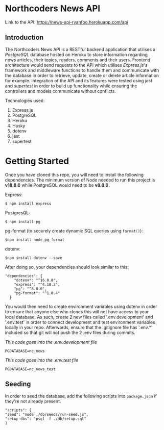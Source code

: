 # Northcoders News API

Link to the API: https://news-api-ryanfoo.herokuapp.com/api

## Introduction

The Northcoders News API is a RESTful backend application that utilises a _PostgreSQL_ database hosted on Heroku to store information regarding news articles, their topics, readers, comments and their users. Frontend architecture would send requests to the API which utilises _Express.js's_ framework and middleware functions to handle them and communicate with the database in order to retrieve, update, create or delete article information for example. Integration of the API and its features were tested using _jest_ and _supertest_ in order to build up functionality while ensuring the controllers and models communicate without conflicts.

Technologies used:

1. Express.js
2. PostgreSQL
3. Heroku
4. Husky
5. dotenv
6. jest
7. supertest

# Getting Started

Once you have cloned this repo, you will need to install the following dependencies. The minimum version of Node needed to run this project is **v18.8.0** while PostgreSQL would need to be **v8.8.0**.

Express:

```
$ npm install express
```

PostgresQL:

```
$ npm install pg
```

pg-format (to securely create dynamic SQL queries using `format()`):

```
$npm install node-pg-format
```

dotenv:

```
$npm install dotenv --save
```

After doing so, your dependencies should look similar to this:

```
"dependencies": {
    "dotenv": "^16.0.0",
    "express": "^4.18.2",
    "pg": "^8.8.0",
    "pg-format": "^1.0.4"
  }
```

You would then need to create environment variables using dotenv in order to ensure that anyone else who clones this will not have access to your local database. As such, create 2 new files called '.env.development' and '.env.test' in order to connect development and test environment variables locally in your repo. Afterwards, ensure that the .gitignore file has '.env.\*' included so that git will not push the 2 .env files during commits.

_This code goes into the .env.development file_

```
PGDATABASE=nc_news
```

_This code goes into the .env.test file_

```
PGDATABASE=nc_news_test
```

## Seeding

In order to seed the database, add the following scripts into `package.json` if they're not already present.

```
"scripts": {
"seed": "node ./db/seeds/run-seed.js",
"setup-dbs": "psql -f ./db/setup.sql"
}
```
